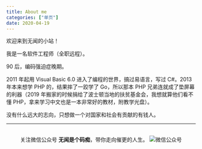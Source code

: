 ```yaml
---
title: About me
categories: ["单页"]
date: 2020-04-19
---
```


欢迎来到无闻的小站！

我是一名软件工程师（全职远程）。

90 后，编码强迫症晚期。

2011 年起用 Visual Basic 6.0 进入了编程的世界，搞过易语言，写过 C#。2013 年本来想学 PHP 的，结果摔了一跤学了 Go，所以那本 PHP 兄弟连就成了垫屏幕的利器（2019 年搬家的时候捐给了波士顿当地的扶贫基金会，我想就算他们看不懂 PHP，拿来学习中文也是一本非常好的教材，附教学光盘）。

没有什么远大的志向，只想做一个对国家和社会有贡献的有钱人。

---

<br/> 
<div align="center">关注微信公众号 <b>无闻是个码痴</b>，带你走向催更的人生。
<img src="/img/wechat_qrcode.jpg" alt="微信公众号"></div>
